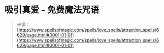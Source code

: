 <!--yml

category: 未分类

date: 2024-06-12 18:41:21

-->

# 吸引真爱 - 免费魔法咒语

> 来源：[https://www.spellsofmagic.com/spells/love_spells/attraction_spells/6629/page.html#0001-01-01](https://www.spellsofmagic.com/spells/love_spells/attraction_spells/6629/page.html#0001-01-01)
